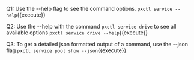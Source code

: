 Q1: Use the --help flag to see the command options.
`pxctl service --help`{{execute}}

Q2: Use the --help with the command `pxctl service drive` to see all available options
`pxctl service drive --help`{{execute}}

Q3: To get a detailed json formatted output of a command, use the --json flag
`pxctl service pool show --json`{{execute}}
